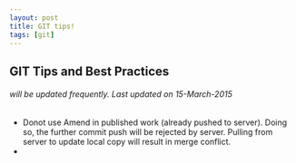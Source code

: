 ```yaml
---
layout: post
title: GIT tips!
tags: [git]
---
```


## GIT  Tips and Best Practices
###### will be updated frequently. Last updated on 15-March-2015

*  Donot use Amend in published work (already pushed to server).  Doing so, the further commit push will be rejected by server.  Pulling from server to update local copy will result in merge conflict. 
* 